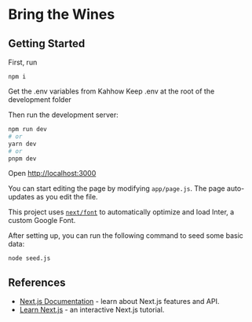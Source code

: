 # Bring the Wines

## Getting Started

First, run 
```
npm i
```

Get the .env variables from Kahhow
Keep .env at the root of the development folder

Then run the development server:

```bash
npm run dev
# or
yarn dev
# or
pnpm dev
```

Open [http://localhost:3000](http://localhost:3000)

You can start editing the page by modifying `app/page.js`. The page auto-updates as you edit the file.

This project uses [`next/font`](https://nextjs.org/docs/basic-features/font-optimization) to automatically optimize and load Inter, a custom Google Font.

After setting up, you can run the following command to seed some basic data:

```
node seed.js
```


## References
- [Next.js Documentation](https://nextjs.org/docs) - learn about Next.js features and API.
- [Learn Next.js](https://nextjs.org/learn) - an interactive Next.js tutorial.
